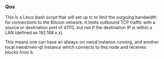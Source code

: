 ### Qos ###

This is a Linux bash script that will set up tc to limit the outgoing bandwidth for connections to the Bitcoin network. It limits outbound TCP traffic with a source or destination port of 41112, but not if the destination IP is within a LAN (defined as 192.168.x.x).

This means one can have an always-on nwod instance running, and another local nwod/nwo-qt instance which connects to this node and receives blocks from it.

